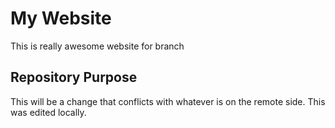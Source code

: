 # My Website

This is really awesome website for branch

## Repository Purpose

This will be a change that conflicts
with whatever is on the remote side.
This was edited locally.